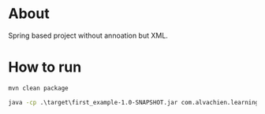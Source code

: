 # About

Spring based project without annoation but XML.


# How to run

```cmd
mvn clean package
```

```cmd
java -cp .\target\first_example-1.0-SNAPSHOT.jar com.alvachien.learning.spring.App
```

